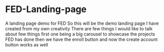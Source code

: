 # FED-Landing-page
A landing page demo for FED
So this will be the demo landing page I have created from my own creativity
There are few things I would like to talk about few things first one being a big carousel to showcase the projects FED has done 
then we have the enroll button and now the create account button works as well
